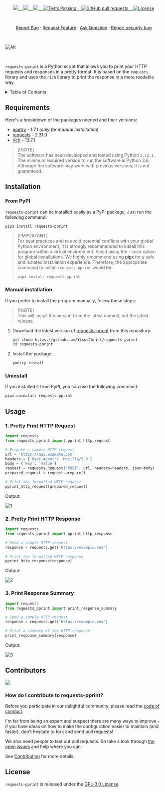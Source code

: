 <p align="center">
    <a href="https://github.com/YisusChrist/requests-pprint/issues">
        <img src="https://img.shields.io/github/issues/YisusChrist/requests-pprint?color=171b20&label=Issues%20%20&logo=gnubash&labelColor=e05f65&logoColor=ffffff">&nbsp;&nbsp;&nbsp;
    </a>
    <a href="https://github.com/YisusChrist/requests-pprint/forks">
        <img src="https://img.shields.io/github/forks/YisusChrist/requests-pprint?color=171b20&label=Forks%20%20&logo=git&labelColor=f1cf8a&logoColor=ffffff">&nbsp;&nbsp;&nbsp;
    </a>
    <a href="https://github.com/YisusChrist/requests-pprint/">
        <img src="https://img.shields.io/github/stars/YisusChrist/requests-pprint?color=171b20&label=Stargazers&logo=octicon-star&labelColor=70a5eb">&nbsp;&nbsp;&nbsp;
    </a>
    <a href="https://github.com/YisusChrist/requests-pprint/actions">
        <img alt="Tests Passing" src="https://github.com/YisusChrist/requests-pprint/actions/workflows/github-code-scanning/codeql/badge.svg">&nbsp;&nbsp;&nbsp;
    </a>
    <a href="https://github.com/YisusChrist/requests-pprint/pulls">
        <img alt="GitHub pull requests" src="https://img.shields.io/github/issues-pr/YisusChrist/requests-pprint?color=0088ff">&nbsp;&nbsp;&nbsp;
    </a>
    <a href="https://opensource.org/license/gpl-2-0/">
        <img alt="License" src="https://img.shields.io/github/license/YisusChrist/requests-pprint?color=0088ff">
    </a>
</p>

<br>

<p align="center">
    <a href="https://github.com/YisusChrist/requests-pprint/issues/new/choose">Report Bug</a>
    ·
    <a href="https://github.com/YisusChrist/requests-pprint/issues/new/choose">Request Feature</a>
    ·
    <a href="https://github.com/YisusChrist/requests-pprint/discussions">Ask Question</a>
    ·
    <a href="https://github.com/YisusChrist/requests-pprint/security/policy#reporting-a-vulnerability">Report security bug</a>
</p>

<br>

![Alt](https://repobeats.axiom.co/api/embed/f0abd941e547c55036eec4b15875c81929581aab.svg "Repobeats analytics image")

<br>

`requests-pprint` is a Python script that allows you to print your HTTP requests and responses in a pretty format. It is based on the `requests` library and uses the `rich` library to print the response in a more readable way.

<details>
<summary>Table of Contents</summary>

- [Requirements](#requirements)
- [Installation](#installation)
  - [From PyPI](#from-pypi)
  - [Manual installation](#manual-installation)
  - [Uninstall](#uninstall)
- [Usage](#usage)
  - [1. Pretty Print HTTP Request](#1-pretty-print-http-request)
  - [2. Pretty Print HTTP Response](#2-pretty-print-http-response)
  - [3. Print Response Summary](#3-print-response-summary)
- [Contributors](#contributors)
  - [How do I contribute to requests-pprint?](#how-do-i-contribute-to-requests-pprint)
- [License](#license)

</details>

## Requirements

Here's a breakdown of the packages needed and their versions:

- [poetry](https://pypi.org/project/poetry) - 1.7.1 (_only for manual installation_)
- [requests](https://pypi.org/project/requests) - 2.31.0
- [rich](https://pypi.org/project/rich) - 13.7.1

> [!NOTE]\
> The software has been developed and tested using Python `3.12.1`. The minimum required version to run the software is Python 3.6. Although the software may work with previous versions, it is not guaranteed.

## Installation

### From PyPI

`requests-pprint` can be installed easily as a PyPI package. Just run the following command:

```bash
pip3 install requests-pprint
```

> [!IMPORTANT]\
> For best practices and to avoid potential conflicts with your global Python environment, it is strongly recommended to install this program within a virtual environment. Avoid using the --user option for global installations. We highly recommend using [pipx](https://pypi.org/project/pipx) for a safe and isolated installation experience. Therefore, the appropriate command to install `requests-pprint` would be:
>
> ```bash
> pipx install requests-pprint
> ```

### Manual installation

If you prefer to install the program manually, follow these steps:

> [!NOTE]\
> This will install the version from the latest commit, not the latest release.

1. Download the latest version of [requests-pprint](https://github.com/YisusChrist/requests-pprint) from this repository:

   ```sh
   git clone https://github.com/YisusChrist/requests-pprint
   cd requests-pprint
   ```

2. Install the package:

   ```sh
   poetry install
   ```

### Uninstall

If you installed it from PyPI, you can use the following command:

```bash
pipx uninstall requests-pprint
```

## Usage

### 1. Pretty Print HTTP Request

```python
import requests
from requests_pprint import pprint_http_request

# Prepare a sample HTTP request
url = 'https://api.example.com'
headers = {'User-Agent': 'Mozilla/5.0'}
body = {'key': 'value'}
request = requests.Request('POST', url, headers=headers, json=body)
prepared_request = request.prepare()

# Print the formatted HTTP request
pprint_http_request(prepared_request)
```

Output:

![1](https://i.imgur.com/VG7rfZq.png)

### 2. Pretty Print HTTP Response

```python
import requests
from requests_pprint import pprint_http_response

# Send a sample HTTP request
response = requests.get('https://example.com')

# Print the formatted HTTP response
pprint_http_response(response)
```

Output:

![2](https://i.imgur.com/uDF8sBk.png)

### 3. Print Response Summary

```python
import requests
from requests_pprint import print_response_summary

# Send a sample HTTP request
response = requests.get('https://example.com')

# Print a summary of the HTTP response
print_response_summary(response)
```

Output:

![3](https://i.imgur.com/eCPqCT1.png)

## Contributors

<a href="https://github.com/YisusChrist/requests-pprint/graphs/contributors"><img src="https://contrib.rocks/image?repo=YisusChrist/requests-pprint" /></a>

### How do I contribute to requests-pprint?

Before you participate in our delightful community, please read the [code of conduct](.github/CODE_OF_CONDUCT.md).

I'm far from being an expert and suspect there are many ways to improve – if you have ideas on how to make the configuration easier to maintain (and faster), don't hesitate to fork and send pull requests!

We also need people to test out pull requests. So take a look through [the open issues](https://github.com/YisusChrist/requests-pprint/issues) and help where you can.

See [Contributing](.github/CONTRIBUTING.md) for more details.

## License

`requests-pprint` is released under the [GPL-3.0 License](https://opensource.org/license/gpl-3-0).
